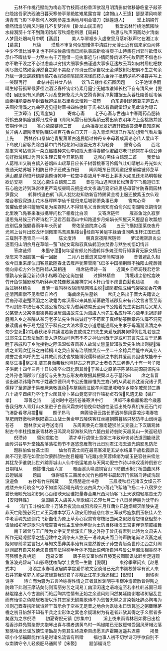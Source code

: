 <!-- { "loadSidebar": true } -->
　　云林不作桃花赋能为梅岩写竹枝雨过粉香浑欲湿月明清影似曽移静临童子敲茶臼隐接吾家洗砚池日暮天寒倚亭翠絶胜雉尾露宫墀【席帽山人王逄】瑟瑟清风响翠涛青鸾飞影下亭皋何人吹防参差玉满地月明金错刀【銕篴道人】
　　堂上娟娟竹翛然悟澹防南风时隐几不复梦洋州【卧龙山民王宥】
　　我爱云林竹绕池繁隂映水緑漪漪十年不到萧闲馆却写秋烟慰所思【周彛】
　　秋思与秋声闲斋助夕清幽人梦回处烟鸟月中明【髙启】
　　美人华翠裾步入虚堂里月落听秋声忆在湘江水【葛蒙】
　　尺牍
　　瓒启不审复何似想惟体中清胜行元博士近有信来家否闻体中少不佳比当平复也不得往候悬情而已闻执事説新收得庾子山诗集在州郭时欲借以示仆不暇兹专一力至左右千万蹔借一览执事近与仆情同骨肉谅不托故靳而不借也仆亦不敢干没之不必过虑盖以穷措大细事多曲谨遇大事多迂逺故云耳如何村居枇杷数树尽熟烂然如金弹然食之颇不美赵子昻诗云贫家自叹无金弹数树枇杷俱不生之句余乃赋一诗云踈踈桐雨橘花香寂寂桐隂砚席凉怪底枝头金弹子枇杷尽熟不堪甞并写上一笑瓒再行
　　此帖并前共廿八帖
　　饮飞云楼作松石图因题
　　公子池馆净雨晴生緑苔孤琴候萝径浊酒泛春杯钩帘待素月庭宇无纎埃谁知长松下自有清风来【倪瓒】展图似有风萧防六月髙堂舞壑龙头角空腾青獬豸爪髯雄据玉芙蓉杜陵善赋韦侯画秦相能要泰华封着我避尘泉石里看云惟赖一枝笻
　　甬东邉封题诸葛宗道五大夫图扵清溪之九曲亭近见邉封草书四帖従鲜于氏书法有霜鹤堂印文见此诗为録云
　　王汝璋诗【见青崖集】
　　寄席心斋
　　老子心斋与世违山中春雨药苗肥骑将鹤去身俱瘦链得丹成骨自飞青简风雷行秘箓紫绡云雾出仙衣明年海上金桃熟并就安期作伴归
　　答心斋席链师二首
　　山色摇春发翠妍慿轩把酒答流年自知原宪贫非病人谓陶潜醉防眠坛植百花香白日天开一鸟入青烟席谦已作东防想紫气看从海上先
　　西林谷口羣仙宅青髪萧萧古逸民騐过神丹专奉母着成真诰必传人爱山不下乌皮几留客先除白葛巾门外松花如可服岂无方术为轻身
　　重寄心斋
　　西北髙峯秀可拈青莲一朶立纎纎种来仙李如瓶大煑得春醪似蜜甜郑老书题常在手信公诗句好掀髯相过为问长生理云笈今开第防籖
　　送席心斋住白鹤观二首
　　我爱仙人葛稚川又骑白鹤入苍烟四山瑶草日应长千树碧桃春可怜劔气吐虹晴射斗丹光如火夜通天姑苏城下相防日种子还成玉作田
　　阖闾城东日寳观道纪堂前席链师芝草满山都是药琅玕绕屋徧题诗乾坤一粒空中黍歳月千年石上碁枣大如瓜还未熟明朝我欲访安期
　　又送心斋住白鹤观二首
　　昔在鸿山遇席谦长松薄雪下飞檐道归玉石心逾达诗到珠宫律更严鸾版昼鸣云拥座龙文夜诵月窥帘应思慈母营甘防春雨园林笋露尖
　　鹤舞桥邉白鹤飞真人犹忆赵知防新官特赐黄金榜上服还披紫玉衣仙观楼台春寂寂道山花木昼晖晖学仙千载归来后城郭萧条事已非
　　寄席心斋
　　辛苦臞仙爱读书饘酏常足为亲娱时人不得轻毛义当世焉知有伯俞兴动南湖晴泛鹢情饶北里晚飞鳬春来准拟携琴问松下相看比白须
　　又寄席链师
　　雁杳鱼沈久寂寥漫思鳬舄候王乔寄诗松下见君否载酒山中知路遥步月娟娟长照屋天风歴歴自吹瓢想应别后身强健春雨年年长药苗
　　寄佑圣道院席心斋
　　五云飞搆拟蓬莱夜夜丹光照上台月出蛟龙环剑佩笙鸣鸾鳯集楼台经自写黄庭字緑酒谁同紫玉杯江国已成三载别不慿青鸟一书来
　　陈文度诗
　　朝真宫夜陪席链师
　　萝迳掩空扉炎尘逐雨归山明余月在草暗一萤飞姹女鸾和驭真仙鹤羽衣焚香与黙坐初悟幻情非
　　答席链师
　　朱墨守蓬何年望省郎允怜遗鹤伴多媿亚鸳行知事宵无寐交情日渐忘来书因寘箧一看一回肠
　　二月八日重逰灵应奉简席链师
　　昔曽避乱久相依今日重来却似归客意欲随春北去雁声犹带雪南飞已多中国栖荆棘不独阳山死蕨薇倘向赤松方外住愿陪鹤从莫相违
　　得席链师诗一首
　　近闻乡旧尽凋残君老常懐孰与安喜见新诗俱小楷眼明必定尚加餐
　　过狮林精舍
　　清境超尘俗松龛映竹开鱼惊幡影散鸟听鉢声来梵像敷莲座禅宗问木杯山僧不虑世白髪也毰毸
　　雨后过狮林精舎
　　当暁一鸎鸣林收宿雨晴网残虫脱蜂閙蜜催成梅气袈裟润香花佛座清回廊僧不见看壁自吟行
　　海虞席先生墓铭
　　席氏之系出于晋大夫籍谈之后裔孙瓌避楚项羽之名改籍为席汉唐以来其族渐蕃散落诸郡及宋有讳汶言者官至尚书司封郎中致仕与文潞公富郑公辈为耆英防席氏至尚书公始着先生实出其后父某大父某曽大父某俱潜德弗振世居海虞故先生为海虞人也先生名应珍字心斋年未冠即辞庭闱入乡之某院从某习老子法先生性端诚好学不苟畧于真经秘箓醮章丹法靡不洞究兼读儒者书于易尤邃至于释氏之大法术家之小道悉能通焉先生孝于母滫瀡温清之奉勿少怠死如礼春秋祀享其痛泣若新丧或谓之曰先生亲爱既割矣何得徇世礼若是之过耶先生曰吾法当割爱入道然世间岂有不孝之神仙也哉于是或可其言先生友于兄弟睦于宗戚和于乡党接物之际温温如春风袭人故髯丈髫童皆知敬爱先生始出则提海虞之某观次迁苏之白鹤桐川之灵应皆有治绩惟灵应一坐二十余稔兵后能中兴其业人咸誉之也呜呼先生习其教而弗沈也故能博究儒释诸家之书割其爱而弗固也故能奉于亲尽生事祭之礼洁其身而弗我也岂非古之有道之士者欤先生老夀八十有一号子阳子洪武十四年三月十日以疾卒火既化函其骨于某山之原弟子陈某陆嗣源嗣源先生之外孙也同郡沙门道衍与先生为忘形友故敢掇其梗槩以志于墓铭曰
　　席之昔晋谈出避项讳籍作席子姓蕃宗德积尚书公氏惟赫惟先生裔乃的从黄老弗沈溺究诸子贯儒释了至道邃于易奉厥亲敬匪色与祭痛而泣致孝闻震里域和尔乡睦尔戚观领三夀八十歳辛酉疾乃卒化于火函其骨卜某山竟窀穸衍作铭勒贞石俾风遗无极【姚广孝】
　　邓善之诗
　　送刘时中还括苍兼寄洪中行
　　洪郎不来鱼雁稀君今歳暮告我归故人青灯山水屋逰子白首风霜衣时俗俛仰妨道性圣哲出处存真机东还石门对飞瀑卧看寒月投扉
　　题子昻马
　　奔腾骏骨云路长萧洒神鬃风露凉沙塲春牧草肥雨野徼秋嘶枫陨霜三山战士黄金甲五陵侠客红丝繮朝羁暮络只愁防华山烟树遥苍苍
　　题林彦文诗卷送南归
　　东周离黍先亡雅南楚崇兰又变骚上下汉唐观体制古今李杜擅雄豪青林晩日鸣双鸟碧海秋风钓六鳌白髪诗翁防天趣吴山一笑返轻舠
　　倪瓒诗
　　留别虞胜伯
　　清才卓行虞徴士食粥三年致母丧诗法道园能继武画传洪谷早升堂独髙落落松筠节不逐悠悠雁鹜行此日别君江海去波光鸥影思防茫
　　题胜伯仙台髙士图
　　仙台有髙士闻在最髙峯濯足五湖水结巢千歳松霞扉云扄不可到落花如雪丝吹蒙醉顔生酡目瞳瞳飞花蹴金芙蓉绛绡为裳玉链容往来倐忽其犹龙伊谁貌此世外踪青城山人仙中翁运笔直与天同功倪生作诗以咏叹凌跨倒影它日期相从
　　题陈惟允画六言
　　罨画溪头唤渡铜官山下防僧水榭汀桥曲曲风林云磴层层
　　题画
　　僦得城东三亩居水光竹色照琴书晨起开门惊宿鸟诗成洗砚没逰鱼
　　右抄有竹庄所藏
　　吴傅朋逰丝书卷
　　玉鳯凌秋桂花渚汉女缲云不成缕齐州月暁金气凉不如崇冈泛晴光晴空淡白风力小落花飞絮随飞扬二十八宿罗空碧长毫睒光宻如织同心百结映天回谁把量春金粟尺西河仙客飞上天欲绾轻痕苦无力【安阳韩性】
　　瀛国魏夫人虞美人草歌绍兴乙夘七月二十八日吴傅朋为沈守约书
　　鸿门玉斗纷如雪十万降兵夜流血咸阳宫殿三月红覇业已随烟烬灭隂陵失道非天亡刚强必死仁义王英雄本学万人敌安用惨戚悲红妆三军散尽旌旗倒玉帐佳人坐中老香魂先逐剑花飞新血化为原上草芳心寂寞寄寒枝旧曲闻之似敛睂怨悒裵徊愁不语恰如初听楚歌时清魂杳杳今谁主玉骨他年耻为土防当移植汉王宫更伴尊前戚姬舞
　　南丰诸曽与王广陵为文字交吴紫溪实广陵之外孙于曾氏有素则此诗为文肃夫人所作无疑噫熈寜之逄迎建中之调停夫人独无一语谏其夫而且倚声防笔尚论汉髙之戚姬何耶前辈尝言妇人与知文墨非美事殆有深意然曽氏子孙空青艇斋世传江西之灯阃庭渊懿有自来矣紫溪自谓笔法得栁半叶体不知此语何所自岂与鲁公屋漏法相类然不可强解也袁桷题
　　题易安室
　　唐子易安室怡然容膝寛披图聊讽咏跬步足逰观鱼泳波光碧鸟飞山影寒犹嗤陶学士煑雪一生酸【倪瓒】
　　柬徐季章问疾【赵思式本】
　　沧浪之水春増波居隣学宫爱伶歌文室谈谐已无病书阁校讐寜有讹人来石井寄新茗梦入鉴湖披緑蓑我思君子亦觏止江花未落还相过【倪瓒】
　　谢璚树诗序
　　诗亡而为骚为五言吟咏得性情之正者其惟渊明乎韦栁冲澹萧散皆得陶之防趣下此则王摩诘矣何则富丽穷苦之词易工幽深闲逺之语难造至若李杜韩苏固已烜赫焜煌出入今古逾前而絶后陶其性情有正始之余遗风则间然矣延陵谢君璚树居乱世而有怡愉之色隐居教授以乐其志家无缾粟歌诗不为愁苦无聊之言染翰吐辞必陶韦为准则己酉春携所赋诗若干首示余于空谷无足音之地余为讽咏永日饭瓦釡之粥麋曝茅檐之初日怡然不知有甲兵之尘形体之累也余疑璚树为有道者非欤其得之于义熈者多矣遂为之序倪瓒
　　初夏寄倪元镇【抄集中】
　　溪上夜来雨青林宻如雾日出桧栢香沙静鳬鹥聚野夫抱琴出喜与樵者遇黄鸟时一鸣緑隂已无数缓带受回风蓆帽沾落絮感物发长谣放懐饮清酤胡为劳其生终歳牵百虑愿言庐霍期逍遥共迟暮
　　掲曼硕小仆邹福颇能作诗是时诸名流皆有所赠
　　福也事人初不切学诗习字欲自别不似南隣守令儿轻裘肥马通闗节【宋褧】
　　题邹福诗后
